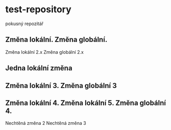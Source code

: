# test-repository
pokusný repozitář

Změna lokální.
Změna globální.
----------------

Změna lokální 2.x
Změna globální 2.x

Jedna lokální změna
----------------

Změna lokální 3.
Změna globální 3
----------------

Změna lokální 4.
Změna lokální 5.
Změna globální 4.
----------------

Nechtěná změna 2
Nechtěná změna 3